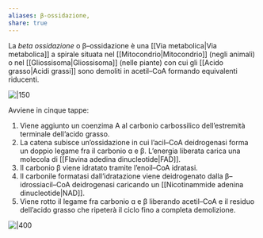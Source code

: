 ```yaml
---
aliases: β-ossidazione,
share: true
---
```


La *beta ossidazione* o β–ossidazione è una [[Via metabolica|Via metabolica]] a spirale situata nel [[Mitocondrio|Mitocondrio]] (negli animali) o nel [[Gliossisoma|Gliossisoma]] (nelle piante) con cui gli [[Acido grasso|Acidi grassi]] sono demoliti in acetil–CoA formando equivalenti riducenti.

![|150](f3c4a5c8873c28b5561295f9c2ed9151_MD5%201.png)

Avviene in cinque tappe:
1. Viene aggiunto un coenzima A al carbonio carbossilico dell’estremità terminale dell’acido grasso.
2. La catena subisce un’ossidazione in cui l’acil–CoA deidrogenasi forma un doppio legame fra il carbonio ɑ e β. L’energia liberata carica una molecola di [[Flavina adedina dinucleotide|FAD]].
3. Il carbonio β viene idratato tramite l’enoil–CoA idratasi.
4. Il carbonile formatasi dall’idratazione viene deidrogenato dalla β–idrossiacil–CoA deidrogenasi caricando un [[Nicotinammide adenina dinucleotide|NAD]].
5. Viene rotto il legame fra carbonio ɑ e β liberando acetil–CoA e il residuo dell’acido grasso che ripeterà il ciclo fino a completa demolizione.

![|400](2cc3c6f5aaa0e72604ae29495a6ea545_MD5%201.png)